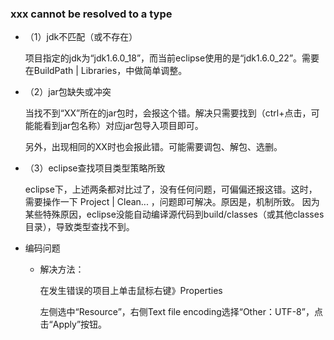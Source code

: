 ### xxx cannot be resolved to a type

*   （1）jdk不匹配（或不存在） 

    项目指定的jdk为“jdk1.6.0_18”，而当前eclipse使用的是“jdk1.6.0_22”。需要在BuildPath | Libraries，中做简单调整。 
    
*   （2）jar包缺失或冲突 

    当找不到“XX”所在的jar包时，会报这个错。解决只需要找到（ctrl+点击，可能能看到jar包名称）对应jar包导入项目即可。 
    
    另外，出现相同的XX时也会报此错。可能需要调包、解包、选删。 
    
*   （3）eclipse查找项目类型策略所致 

    eclipse下，上述两条都对比过了，没有任何问题，可偏偏还报这错。这时，需要操作一下 Project | Clean... ，问题即可解决。原因是，机制所致。
因为某些特殊原因，eclipse没能自动编译源代码到build/classes（或其他classes目录），导致类型查找不到。 

* 编码问题

  * 解决方法：

    在发生错误的项目上单击鼠标右键》Properties

    左侧选中“Resource”，右侧Text file encoding选择“Other：UTF-8”，点击“Apply”按钮。
